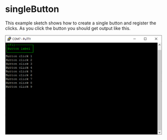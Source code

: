 # singleButton

This example sketch shows how to create a single button and register the clicks. As you click the button you should get output like this.

![](images/singleButton.png)